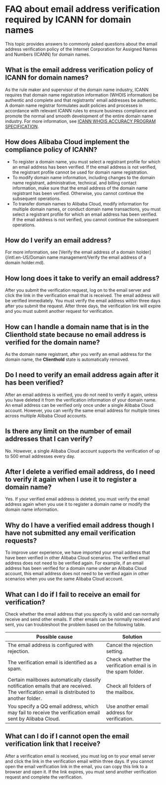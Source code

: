 # FAQ about email address verification required by ICANN for domain names

This topic provides answers to commonly asked questions about the email address verification policy of the Internet Corporation for Assigned Names and Numbers \(ICANN\) for domain names.

## What is the email address verification policy of ICANN for domain names?

As the rule maker and supervisor of the domain name industry, ICANN requires that domain name registration information \(WHOIS information\) be authentic and complete and that registrants' email addresses be authentic. A domain name registrar formulates audit policies and processes in accordance with relevant ICANN rules to ensure business compliance and promote the normal and smooth development of the entire domain name industry. For more information, see [ICANN WHOIS ACCURACY PROGRAM SPECIFICATION](https://www.icann.org/resources/pages/approved-with-specs-2013-09-17-en#whois-accuracy).

## How does Alibaba Cloud implement the compliance policy of ICANN?

-   To register a domain name, you must select a registrant profile for which an email address has been verified. If the email address is not verified, the registrant profile cannot be used for domain name registration.
-   To modify domain name information, including changes to the domain name registrant, administrative, technical, and billing contact information, make sure that the email address of the domain name registrant has been verified. Otherwise, you cannot continue the subsequent operations.
-   To transfer domain names to Alibaba Cloud, modify information for multiple domain names, or conduct domain name transactions, you must select a registrant profile for which an email address has been verified. If the email address is not verified, you cannot continue the subsequent operations.

## How do I verify an email address?

For more information, see [Verify the email address of a domain holder](/intl.en-US/Domain name management/Verify the email address of a domain holder.md).

## How long does it take to verify an email address?

After you submit the verification request, log on to the email server and click the link in the verification email that is received. The email address will be verified immediately. You must verify the email address within three days after you submit the request. After three days, the verification link will expire and you must submit another request for verification.

## How can I handle a domain name that is in the Clienthold state because no email address is verified for the domain name?

As the domain name registrant, after you verify an email address for the domain name, the **Clienthold** state is automatically removed.

## Do I need to verify an email address again after it has been verified?

After an email address is verified, you do not need to verify it again, unless you have deleted it from the verification information of your domain name. An email address can be verified only once under a single Alibaba Cloud account. However, you can verify the same email address for multiple times across multiple Alibaba Cloud accounts.

## Is there any limit on the number of email addresses that I can verify?

No. However, a single Alibaba Cloud account supports the verification of up to 500 email addresses every day.

## After I delete a verified email address, do I need to verify it again when I use it to register a domain name?

Yes. If your verified email address is deleted, you must verify the email address again when you use it to register a domain name or modify the domain name information.

## Why do I have a verified email address though I have not submitted any email verification requests?

To improve user experience, we have imported your email address that have been verified in other Alibaba Cloud scenarios. The verified email address does not need to be verified again. For example, if an email address has been verified for a domain name under an Alibaba Cloud account, this email address does not need to be verified again in other scenarios when you use the same Alibaba Cloud account.

## What can I do if I fail to receive an email for verification?

Check whether the email address that you specify is valid and can normally receive and send other emails. If other emails can be normally received and sent, you can troubleshoot the problem based on the following table.

|Possible cause|Solution|
|--------------|--------|
|The email address is configured with rejection.|Cancel the rejection setting.|
|The verification email is identified as a spam.|Check whether the verification email is in the spam folder.|
|Certain mailboxes automatically classify notification emails that are received. The verification email is distributed to another folder.|Check all folders of the mailbox.|
|You specify a QQ email address, which may fail to receive the verification email sent by Alibaba Cloud.|Use another email address for verification.|

## What can I do if I cannot open the email verification link that I receive?

After a verification email is received, you must log on to your email server and click the link in the verification email within three days. If you cannot open the email verification link in the email, you can copy this link to a browser and open it. If the link expires, you must send another verification request and complete the verification.

